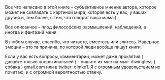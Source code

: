 Все что написано в этой книге – субъективное мнение автора, которое может не совпадать с картиной мира, которая есть у вас, у ваших друзей и, тем более, с тем, что говорит ваша мама:) 

Все описанное – плод философских размышлений, наблюдений, а иногда и фантазий меня.

В любом случае, спасибо, что читаете, смеетесь или злитесь. Наверное эмоции – это та причина, по которой люди вообще пишут книги. 

Если у вас есть вопросы, комментарии, может даже проклятия ( давайте только пооригинальней ) - пишите их мне на мыл: diwingless ( собака ) gmail.com или в twitter: dimko1. Я с огромным удовольствием их почитаю, и с огромной вероятностью отвечу.
